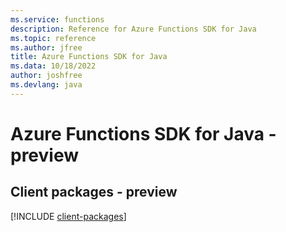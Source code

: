 ```yaml
---
ms.service: functions
description: Reference for Azure Functions SDK for Java
ms.topic: reference
ms.author: jfree
title: Azure Functions SDK for Java
ms.data: 10/18/2022
author: joshfree
ms.devlang: java
---
```

# Azure Functions SDK for Java - preview

## Client packages - preview
[!INCLUDE [client-packages](functions-client-index.md)]